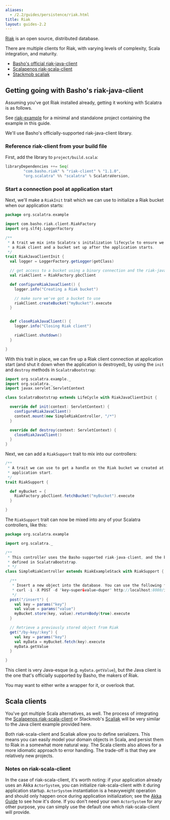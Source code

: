 ```yaml
---
aliases:
  - /2.2/guides/persistence/riak.html
title: Riak
layout: guides-2.2
---
```


[Riak](http://riak.basho.org) is an open source, distributed database.  

There are multiple clients for Riak, with varying levels of complexity, Scala integration, and maturity.

* [Basho's official riak-java-client](https://github.com/basho/riak-java-client)
* [Scalapenos riak-scala-client](http://riak.scalapenos.com/)
* [Stackmob scaliak](https://github.com/stackmob/scaliak)

## Getting going with Basho's riak-java-client

Assuming you've got Riak installed already, getting it working with Scalatra is as follows.

<div class="alert alert-info">
  <span class="badge badge-info"><i class="glyphicon glyphicon-flag"></i></span>
  See
  <a href="https://github.com/scalatra/scalatra-website-examples/tree/master/2.2/persistence/riak-example">riak-example</a>
  for a minimal and standalone project containing the example in this guide.
</div>

We'll use Basho's officially-supported riak-java-client library.

### Reference riak-client from your build file

First, add the library to `project/build.scala`:

```scala
libraryDependencies ++= Seq(
        "com.basho.riak" % "riak-client" % "1.1.0",
        "org.scalatra" %% "scalatra" % ScalatraVersion,
```

### Start a connection pool at application start

Next, we'll make a `RiakInit` trait which we can use to initialize a Riak bucket when our application starts:

```scala
package org.scalatra.example

import com.basho.riak.client.RiakFactory
import org.slf4j.LoggerFactory

/**
 * A trait we mix into Scalatra's initalization lifecycle to ensure we've got
 * a Riak client and a bucket set up after the application starts.
 */
trait RiakJavaClientInit {
  val logger = LoggerFactory.getLogger(getClass)

  // get access to a bucket using a binary connection and the riak-java-client
  val riakClient = RiakFactory.pbcClient

  def configureRiakJavaClient() {
    logger.info("Creating a Riak bucket")

    // make sure we've got a bucket to use
    riakClient.createBucket("myBucket").execute
  }


  def closeRiakJavaClient() {
    logger.info("Closing Riak client")

    riakClient.shutdown()
  }

}
```

With this trait in place, we can fire up a Riak client connection at application start (and shut it down when the application is destroyed), by using the `init` and `destroy` methods in `ScalatraBootstrap`:

```scala
import org.scalatra.example._
import org.scalatra._
import javax.servlet.ServletContext

class ScalatraBootstrap extends LifeCycle with RiakJavaClientInit {

  override def init(context: ServletContext) {
    configureRiakJavaClient()
    context.mount(new SimpleRiakController, "/*")
  }

  override def destroy(context: ServletContext) {
    closeRiakJavaClient()
  }
}
```

Next, we can add a `RiakSupport` trait to mix into our controllers:

```scala
/**
 * A trait we can use to get a handle on the Riak bucket we created at
 * application start.
 */
trait RiakSupport {

  def myBucket = {
    RiakFactory.pbcClient.fetchBucket("myBucket").execute
  }

}
```

The `RiakSupport` trait can now be mixed into any of your Scalatra controllers, like this:

```scala
package org.scalatra.example

import org.scalatra._

/**
 * This controller uses the Basho-supported riak-java-client, and the binary connection
 * defined in ScalatraBootstrap.
 * */
class SimpleRiakController extends RiakExampleStack with RiakSupport {

  /**
   * Insert a new object into the database. You can use the following from your console to try it out:
   * curl -i -X POST -d "key=super&value=duper" http://localhost:8080/insert
   */
  post("/insert") {
    val key = params("key")
    val value = params("value")
    myBucket.store(key, value).returnBody(true).execute
  }

  // Retrieve a previously stored object from Riak
  get("/by-key/:key") {
    val key = params("key")
    val myData = myBucket.fetch(key).execute
    myData.getValue
  }

}
```

This client is very Java-esque (e.g. `myData.getValue`), but the Java client is the one that's officially supported by Basho, the makers of Riak.

You may want to either write a wrapper for it, or overlook that.

## Scala clients

You've got multiple Scala alternatives, as well. The process of integrating the [Scalapenos riak-scala-client](http://riak.scalapenos.com/documentation.html) or Stackmob's [Scaliak](https://github.com/stackmob/scaliak) will be very similar to the Java client example provided here.

Both riak-scala-client and Scaliak allow you to define serializers. This means you can easily model your domain objects in Scala, and persist them to Riak in a somewhat more natural way. The Scala clients also allows for a more idiomatic approach to error handling. The trade-off is that they are relatively new projects.

### Notes on riak-scala-client

In the case of riak-scala-client, it's worth noting: if your application already uses an Akka `ActorSystem`, you can initialize riak-scala-client with it during application startup. `ActorSystem` instantiation is a heavyweight operation and should only happen once during application initialization; see the [Akka Guide](../../async/akka.html) to see how it's done. If you don't need your own `ActorSystem` for any other purpose, you can simply use the default one which riak-scala-client will provide.
